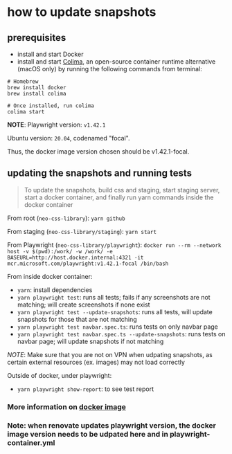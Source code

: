 # how to update snapshots

## prerequisites

- install and start Docker
- install and start [Colima](https://github.com/abiosoft/colima), an open-source container runtime alternative (macOS only) by running the following commands from terminal:

```
# Homebrew
brew install docker
brew install colima

# Once installed, run colima
colima start
```

**NOTE**:
Playwright version: `v1.42.1`

Ubuntu version: `20.04`, codenamed "focal".

Thus, the docker image version chosen should be v1.42.1-focal.

## updating the snapshots and running tests

> To update the snapshots, build css and staging, start staging server, start a docker container, and finally run yarn commands inside the docker container

From root (`neo-css-library`): `yarn github`

From staging (`neo-css-library/staging`): `yarn start`

From Playwright (`neo-css-library/playwright`): `docker run --rm --network host -v $(pwd):/work/ -w /work/ -e BASEURL=http://host.docker.internal:4321 -it mcr.microsoft.com/playwright:v1.42.1-focal /bin/bash`

From inside docker container:

- `yarn`: install dependencies
- `yarn playwright test`: runs all tests; fails if any screenshots are not matching; will create screenshots if none exist
- `yarn playwright test --update-snapshots`: runs all tests, will update snapshots for those that are not matching
- `yarn playwright test navbar.spec.ts`: runs tests on only navbar page
- `yarn playwright test navbar.spec.ts --update-snapshots`: runs tests on navbar page; will update snapshots if not matching

_NOTE_: Make sure that you are not on VPN when udpating snapshots, as certain external resources (ex. images) may not load correctly

Outside of docker, under playwright:

- `yarn playwright show-report`: to see test report

### More information on [docker image](https://playwright.dev/docs/docker)

### Note: when renovate updates playwright version, the docker image version needs to be udpated here and in playwright-container.yml
